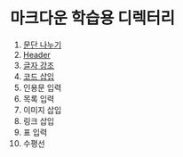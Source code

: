 # 마크다운 학습용 디렉터리

  1.  [문단 나누기](https://github.com/Nighthom/Files/blob/main/Study/MarkDown/%EB%AC%B8%EB%8B%A8%20%EB%82%98%EB%88%84%EA%B8%B0.md)
  2.  [Header](https://github.com/Nighthom/Files/blob/main/Study/MarkDown/Header.md)
  3.  [글자 강조](https://github.com/Nighthom/Files/blob/main/Study/MarkDown/%EA%B8%80%EC%9E%90%EA%B0%95%EC%A1%B0.md)
  4.  [코드 삽입](https://github.com/Nighthom/Files/blob/main/Study/MarkDown/%EC%BD%94%EB%93%9C%EC%82%BD%EC%9E%85.md)
  5.  인용문 입력
  6.  목록 입력
  7.  이미지 삽입
  8.  링크 삽입
  9.  표 입력
  10. 수평선

